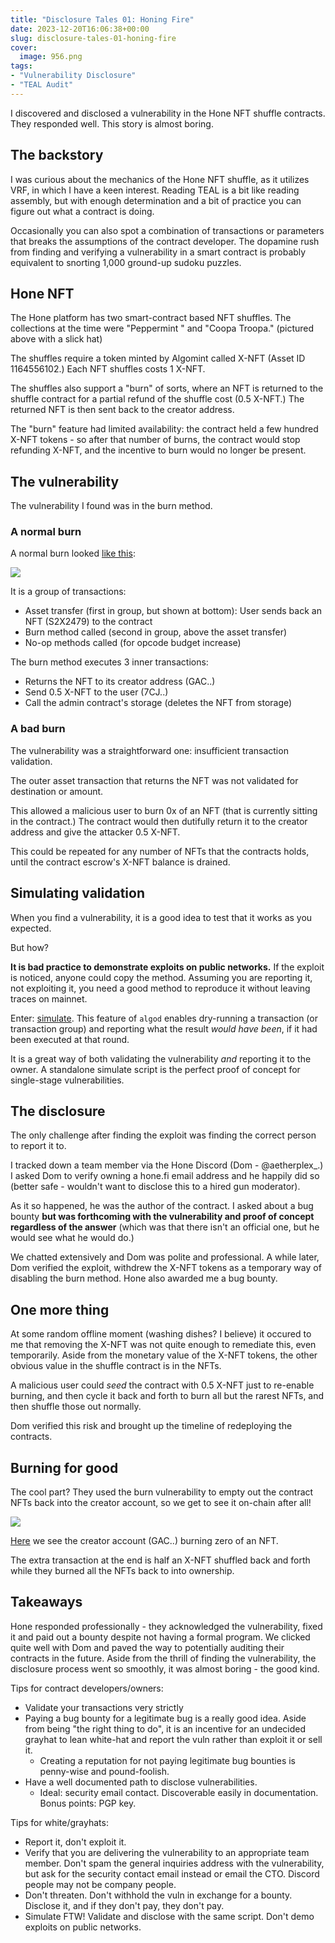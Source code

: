 ```yaml
---
title: "Disclosure Tales 01: Honing Fire"
date: 2023-12-20T16:06:38+00:00
slug: disclosure-tales-01-honing-fire
cover:
  image: 956.png
tags:
- "Vulnerability Disclosure"
- "TEAL Audit"
---
```


I discovered and disclosed a vulnerability in the Hone NFT shuffle contracts. They responded well. This story is almost boring.

## The backstory

I was curious about the mechanics of the Hone NFT shuffle, as it utilizes VRF, in which I have a keen interest. Reading TEAL is a bit like reading assembly, but with enough determination and a bit of practice you can figure out what a contract is doing.

Occasionally you can also spot a combination of transactions or parameters that breaks the assumptions of the contract developer. The dopamine rush from finding and verifying a vulnerability in a smart contract is probably equivalent to snorting 1,000 ground-up sudoku puzzles.

## Hone NFT

The Hone platform has two smart-contract based NFT shuffles. The collections at the time were "Peppermint " and "Coopa Troopa." (pictured above with a slick hat)

The shuffles require a token minted by Algomint called X-NFT (Asset ID 1164556102.) Each NFT shuffles costs 1 X-NFT.

The shuffles also support a "burn" of sorts, where an NFT is returned to the shuffle contract for a partial refund of the shuffle cost (0.5 X-NFT.) The returned NFT is then sent back to the creator address.

The "burn" feature had limited availability: the contract held a few hundred X-NFT tokens - so after that number of burns, the contract would stop refunding X-NFT, and the incentive to burn would no longer be present.

## The vulnerability

The vulnerability I found was in the burn method.

### A normal burn

A normal burn looked [like this](https://algoexplorer.io/tx/group/NLNENsS6L9Y20WcjqCXxZ8ieGBWDEKyGaIiSR4ZOSlw%3D):

![](1703029963.png)

It is a group of transactions:

- Asset transfer (first in group, but shown at bottom): User sends back an NFT (S2X2479) to the contract
- Burn method called (second in group, above the asset transfer)
- No-op methods called (for opcode budget increase)

The burn method executes 3 inner transactions:

- Returns the NFT to its creator address (GAC..)
- Send 0.5 X-NFT to the user (7CJ..)
- Call the admin contract's storage (deletes the NFT from storage)

### A bad burn

The vulnerability was a straightforward one: insufficient transaction validation.

The outer asset transaction that returns the NFT was not validated for destination or amount.

This allowed a malicious user to burn 0x of an NFT (that is currently sitting in the contract.) The contract would then dutifully return it to the creator address and give the attacker 0.5 X-NFT.

This could be repeated for any number of NFTs that the contracts holds, until the contract escrow's X-NFT balance is drained.

## Simulating validation

When you find a vulnerability, it is a good idea to test that it works as you expected.

But how?

**It is bad practice to demonstrate exploits on public networks.** If the exploit is noticed, anyone could copy the method. Assuming you are reporting it, not exploiting it, you need a good method to reproduce it without leaving traces on mainnet.

Enter: [simulate](https://developer.algorand.org/docs/get-details/dapps/smart-contracts/debugging/?from_query=simulate#simulate). This feature of `algod` enables dry-running a transaction (or transaction group) and reporting what the result _would have been_, if it had been executed at that round.

It is a great way of both validating the vulnerability _and_ reporting it to the owner. A standalone simulate script is the perfect proof of concept for single-stage vulnerabilities.

## The disclosure

The only challenge after finding the exploit was finding the correct person to report it to.

I tracked down a team member via the Hone Discord (Dom - @aetherplex_.) I asked Dom to verify owning a hone.fi email address and he happily did so (better safe - wouldn't want to disclose this to a hired gun moderator).

As it so happened, he was the author of the contract. I asked about a bug bounty **but was forthcoming with the vulnerability and proof of concept regardless of the answer** (which was that there isn't an official one, but he would see what he would do.)

We chatted extensively and Dom was polite and professional. A while later, Dom verified the exploit, withdrew the X-NFT tokens as a temporary way of disabling the burn method. Hone also awarded me a bug bounty. 

## One more thing

At some random offline moment (washing dishes? I believe) it occured to me that removing the X-NFT was not quite enough to remediate this, even temporarily. Aside from the monetary value of the X-NFT tokens, the other obvious value in the shuffle contract is in the NFTs.

A malicious user could _seed_ the contract with 0.5 X-NFT just to re-enable burning, and then cycle it back and forth to burn all but the rarest NFTs, and then shuffle those out normally.

Dom verified this risk and brought up the timeline of redeploying the contracts.

## Burning for good

The cool part? They used the burn vulnerability to empty out the contract NFTs back into the creator account, so we get to see it on-chain after all!

![](1703031023.png)

[Here](https://algoexplorer.io/tx/group/IY1vw1QrbvM6qyMZsHLS197kcFkIoMmYi9JBo2hySLc%3D) we see the creator account (GAC..) burning zero of an NFT.

The extra transaction at the end is half an X-NFT shuffled back and forth while they burned all the NFTs back to into ownership.

## Takeaways

Hone responded professionally - they acknowledged the vulnerability, fixed it and paid out a bounty despite not having a formal program. We clicked quite well with Dom and paved the way to potentially auditing their contracts in the future. Aside from the thrill of finding the vulnerability, the disclosure process went so smoothly, it was almost boring - the good kind.

Tips for contract developers/owners:
- Validate your transactions very strictly
- Paying a bug bounty for a legitimate bug is a really good idea. Aside from being "the right thing to do", it is an incentive for an undecided grayhat to lean white-hat and report the vuln rather than exploit it or sell it.
  - Creating a reputation for not paying legitimate bug bounties is penny-wise and pound-foolish.
- Have a well documented path to disclose vulnerabilities.
  - Ideal: security email contact. Discoverable easily in documentation. Bonus points: PGP key.

Tips for white/grayhats:
- Report it, don't exploit it.
- Verify that you are delivering the vulnerability to an appropriate team member. Don't spam the general inquiries address with the vulnerability, but ask for the security contact email instead or email the CTO. Discord people may not be company people.
- Don't threaten. Don't withhold the vuln in exchange for a bounty. Disclose it, and if they don't pay, they don't pay.
- Simulate FTW! Validate and disclose with the same script. Don't demo exploits on public networks.
